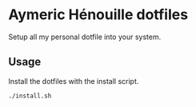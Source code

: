 # Aymeric Hénouille dotfiles

Setup all my personal dotfile into your system.

## Usage

Install the dotfiles with the install script.

```bash
./install.sh
```
